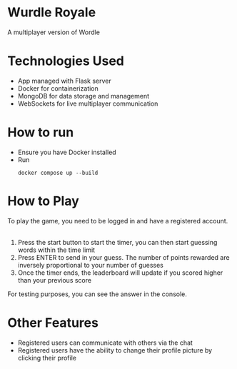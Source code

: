 <h1> Wurdle Royale </h1>
A multiplayer version of Wordle

<h1> Technologies Used </h1>
<ul>
  <li> App managed with Flask server </li>
  <li> Docker for containerization </li>
  <li> MongoDB for data storage and management </li>
  <li> WebSockets for live multiplayer communication </li>
</ul>

<h1> How to run </h1>
<ul>
  <li> Ensure you have Docker installed </li>
  <li> Run <pre><code>docker compose up --build </code></pre> </li>
</ul>

<h1> How to Play </h1>
To play the game, you need to be logged in and have a registered account.
<br><br>
<ol>
  <li> Press the start button to start the timer, you can then start guessing words within the time limit </li>
  <li> Press ENTER to send in your guess. The number of points rewarded are inversely proportional to your number of guesses </li>
  <li> Once the timer ends, the leaderboard will update if you scored higher than your previous score </li>
</ol>

For testing purposes, you can see the answer in the console.

<h1> Other Features </h1>
<ul>
  <li> Registered users can communicate with others via the chat </li>
  <li> Registered users have the ability to change their profile picture by clicking their profile </li>
</ul>
